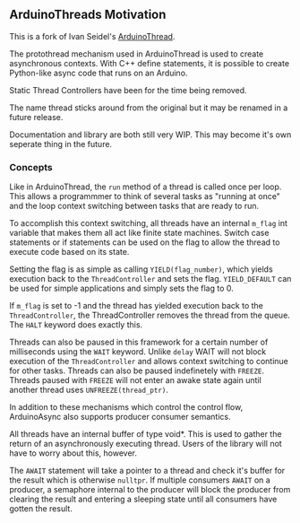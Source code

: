 ## ArduinoThreads Motivation

This is a fork of Ivan Seidel's [ArduinoThread](https://github.com/ivanseidel/ArduinoThread).

The protothread mechanism used in ArduinoThread is used to create asynchronous contexts. With C++
define statements, it is possible to create Python-like async code that runs on an Arduino.

Static Thread Controllers have been for the time being removed.

The name thread sticks around from the original but it may be renamed in a future release.

Documentation and library are both still very WIP. This may become it's own seperate thing in the future.

### Concepts
Like in ArduinoThread, the `run` method of a thread is called once per loop. This allows a programmmer
to think of several tasks as "running at once" and the loop context switching between tasks that
are ready to run.

To accomplish this context switching, all threads have an internal `m_flag` int variable that makes 
them all act like finite state machines. Switch case statements or if statements can be 
used on the flag to allow the thread to execute code based on its state.

Setting the flag is as simple as calling `YIELD(flag_number)`, which yields execution back to the
`ThreadController` and sets the flag. `YIELD_DEFAULT` can be used for simple applications and simply
sets the flag to 0.

If `m_flag` is set to -1 and the thread has yielded execution back to the `ThreadController`,
the ThreadController removes the thread from the queue. The `HALT` keyword does exactly this.

Threads can also be paused in this framework for a certain number of milliseconds using the
`WAIT` keyword. Unlike `delay` WAIT will not block execution of the `ThreadController` and allows
context switching to continue for other tasks. Threads can also be paused indefinetely with
`FREEZE`. Threads paused with `FREEZE` will not enter an awake state again until another thread
uses `UNFREEZE(thread_ptr)`.

In addition to these mechanisms which control the control flow, ArduinoAsync also supports producer
consumer semantics.

All threads have an internal buffer of type void*. This is used to gather the return of an 
asynchronously executing thread. Users of the library will not have to worry about this, however.

The `AWAIT` statement will take a pointer to a thread and check it's buffer for the result which is
otherwise `nulltpr`. If multiple consumers `AWAIT` on a producer, a semaphore internal to the producer
will block the producer from clearing the result and entering a sleeping state until all consumers have
gotten the result.

 
